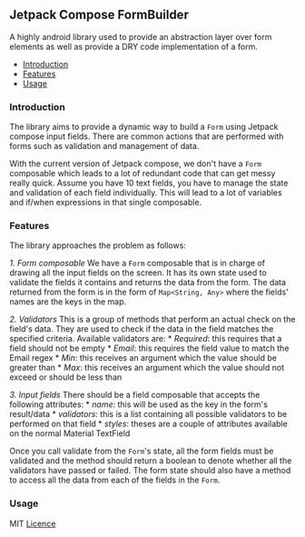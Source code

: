 ## Jetpack Compose FormBuilder
A highly android library used to provide an abstraction layer over form elements as well as provide a DRY code implementation of a form.

- [Introduction](#introduction) 
- [Features](#features)
- [Usage](#usage)

### Introduction
The library aims to provide a dynamic way to build a `Form` using Jetpack compose input fields. There are common actions that are performed with forms such as validation and management of data. 

With the current version of Jetpack compose, we don't have a `Form` composable which leads to a lot of redundant code that can get messy really quick. Assume you have 10 text fields, you have to manage the state and validation of each field individually. This will lead to a lot of variables and if/when expressions in that single composable. 

### Features
The library approaches the problem as follows:

*1. Form composable*
We have a `Form` composable that is in charge of drawing all the input fields on the screen. It has its own state used to validate the fields it contains and returns the data from the form. 
The data returned from the form is in the form of `Map<String, Any>` where the fields' names are the keys in the map.

*2. Validators*
This is a group of methods that perform an actual check on the field's data. They are used to check if the data in the field matches the specified criteria.
Available validators are:
    * *Required*: this requires that a field should not be empty
    * *Email*: this requires the field value to match the Email regex
    * *Min*: this receives an argument which the value should be greater than
    * *Max*: this receives an argument which the value should not exceed or should be less than

*3. Input fields*
There should be a field composable that accepts the following attributes:
    * *name*: this will be used as the key in the form's result/data
    * *validators*: this is a list containing all possible validators to be performed on that field
    * *styles*: theses are a couple of attributes available on the normal Material TextField

Once you call validate from the `Form`'s state, all the form fields must be validated and the method should return a boolean to denote whether all the validators have passed or failed.
The form state should also have a method to access all the data from each of the fields in the `Form`.

### Usage

MIT [Licence](LICENSE)